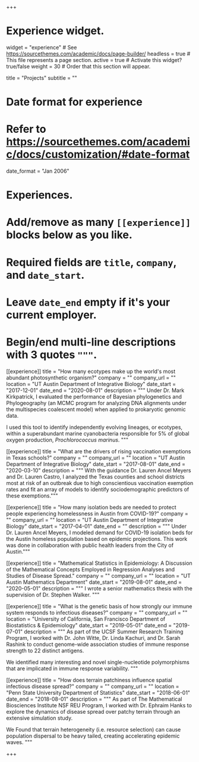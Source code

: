 +++
# Experience widget.
widget = "experience"  # See https://sourcethemes.com/academic/docs/page-builder/
headless = true  # This file represents a page section.
active = true  # Activate this widget? true/false
weight = 30  # Order that this section will appear.

title = "Projects"
subtitle = ""

# Date format for experience
#   Refer to https://sourcethemes.com/academic/docs/customization/#date-format
date_format = "Jan 2006"

# Experiences.
#   Add/remove as many `[[experience]]` blocks below as you like.
#   Required fields are `title`, `company`, and `date_start`.
#   Leave `date_end` empty if it's your current employer.
#   Begin/end multi-line descriptions with 3 quotes `"""`.

[[experience]]
  title = "How many ecotypes make up the world's most abundant photosynthetic organism?"
  company = ""
  company_url = ""
  location = "UT Austin Department of Integrative Biology"
  date_start = "2017-12-01"
  date_end = "2020-08-01"
  description = """
  Under Dr. Mark Kirkpatrick, I evaluated the performance of Bayesian phylogenetics and Phylogeography (an MCMC program for analyzing DNA alignments under the multispecies coalescent model) when applied to prokaryotic genomic data. 

  I used this tool to identify independently evolving lineages, or ecotypes, within a superabundant marine cyanobacteria responsible for 5% of global oxygen production, *Prochlorococcus marinus*.
  """

[[experience]]
  title = "What are the drivers of rising vaccination exemptions in Texas schools?"
  company = ""
  company_url = ""
  location = "UT Austin Department of Integrative Biology"
  date_start = "2017-08-01"
  date_end = "2020-03-10"
  description = """
  With the guidance Dr. Lauren Ancel Meyers and Dr. Lauren Castro, I analyzed the Texas counties and school districts most at risk of an outbreak due to high conscientious vaccination exemption rates and fit an array of models to identify sociodemographic predictors of these exemptions."""


[[experience]]
  title = "How many isolation beds are needed to protect people experiencing homelessness in Austin from COVID-19?"
  company = ""
  company_url = ""
  location = "UT Austin Department of Integrative Biology"
  date_start = "2017-04-01"
  date_end = ""
  description = """
  Under Dr. Lauren Ancel Meyers, I modeled demand for COVID-19 isolation beds for the Austin homeless population based on epidemic projections. This work was done in collaboration with public health leaders from the City of Austin."""

[[experience]]
  title = "Mathematical Statistics in Epidemiology: A Discussion of the Mathematical Concepts Employed in Regression Analyses and Studies of Disease Spread."
  company = ""
  company_url = ""
  location = "UT Austin Mathematics Department"
  date_start = "2019-08-01"
  date_end = "2020-05-01"
  description = """
  I wrote a senior mathematics thesis with the supervision of Dr. Stephen Walker.
  """

[[experience]]
  title = "What is the genetic basis of how strongly our immune system responds to infectious diseases?"
  company = ""
  company_url = ""
  location = "University of California, San Francisco Department of Biostatistics & Epidemiology"
  date_start = "2019-05-01"
  date_end = "2019-07-01"
  description = """
  As part of the UCSF Summer Research Training Program, I worked with Dr. John Witte, Dr. Linda Kachuri, and Dr. Sarah Rashink to conduct genome-wide association studies of immune response strength to 22 distinct antigens.

  We identified many interesting and novel single-nucleotide polymorphisms that are implicated in immune response variability.
  """

[[experience]]
  title = "How does terrain patchiness influence spatial infectious disease spread?"
  company = ""
  company_url = ""
  location = "Penn State University Department of Statistics"
  date_start = "2018-06-01"
  date_end = "2018-08-01"
  description = """
  As part of The Mathematical Biosciences Institute NSF REU Program, I worked with Dr. Ephraim Hanks to explore the dynamics of disease spread over patchy terrain through an extensive simulation study.
  
  We Found that terrain heterogeneity (i.e. resource selection) can cause population dispersal to be heavy tailed, creating accelerating epidemic waves.
  """

+++
